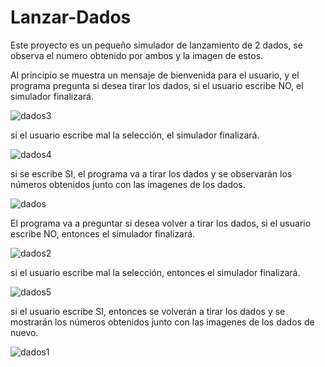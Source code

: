 # Lanzar-Dados

Este proyecto es un pequeño simulador de lanzamiento de 2 dados, se observa el numero obtenido por ambos y la imagen de estos.

Al principio se muestra un mensaje de bienvenida para el usuario, y el programa pregunta si desea tirar los dados,
si el usuario escribe NO, el simulador finalizará.

![dados3](https://user-images.githubusercontent.com/108247794/204061270-05a1fb6f-ccb6-4b7b-935d-aedd48969649.png)

si el usuario escribe mal la selección, el simulador finalizará.

![dados4](https://user-images.githubusercontent.com/108247794/204061304-a16a3e24-bb60-428d-b662-d9846ca343f3.png)

si se escribe SI, el programa va a tirar los dados y se observarán los números obtenidos junto con las imagenes de los dados.

![dados](https://user-images.githubusercontent.com/108247794/204061223-535c060c-f89c-4090-9da2-8a4869542f78.png)

El programa va a preguntar si desea volver a tirar los dados, si el usuario escribe NO, entonces el simulador finalizará.

![dados2](https://user-images.githubusercontent.com/108247794/204061386-7e6bab1f-f107-4253-9b1b-dccdfdd7c0c9.png)

si el usuario escribe mal la selección, entonces el simulador finalizará.

![dados5](https://user-images.githubusercontent.com/108247794/204061431-85153eab-62b2-47c1-9938-44269e7c5f2e.png)

si el usuario escribe SI, entonces se volverán a tirar los dados y se mostrarán los números obtenidos junto con las imagenes de los dados de nuevo.

![dados1](https://user-images.githubusercontent.com/108247794/204061496-1ce586e5-97d1-413c-b283-bc8b11c55b4f.png)
